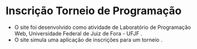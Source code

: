 # Inscrição Torneio de Programação 

 - O site foi desenvolvido como atividade de Laboratório de Programação Web, Universidade Federal de Juiz de Fora - UFJF .
 - O site simula uma aplicação de inscrições para um torneio .
